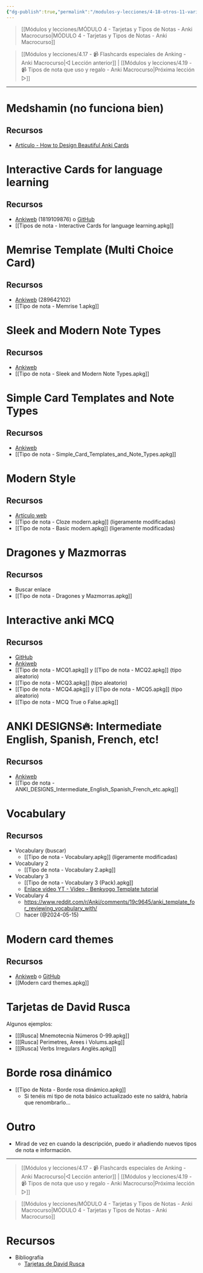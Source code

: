 ```yaml
---
{"dg-publish":true,"permalink":"/modulos-y-lecciones/4-18-otros-11-variados-tipos-de-nota-anki-macrocurso/","noteIcon":""}
---
```



> [[Módulos y lecciones/MÓDULO 4 - Tarjetas y Tipos de Notas - Anki Macrocurso\|MÓDULO 4 - Tarjetas y Tipos de Notas - Anki Macrocurso]]

> [[Módulos y lecciones/4.17 - 📹 Flashcards especiales de Anking - Anki Macrocurso\|◁ Lección anterior]] | [[Módulos y lecciones/4.19 - 📹 Tipos de nota que uso y regalo - Anki Macrocurso\|Próxima lección ▷]]

---

# Medshamin (no funciona bien)
## Recursos
- [Artículo - How to Design Beautiful Anki Cards](https://medshamim.com/med/how-to-design-beautiful-anki-cards)

# Interactive Cards for language learning
## Recursos
- [Ankiweb](https://ankiweb.net/shared/info/1819109876) (1819109876) o [GitHub](https://github.com/qwiglydee/anki-interactive/wiki)
- [[Tipos de nota - Interactive Cards for language learning.apkg]]

# Memrise Template (Multi Choice Card)
## Recursos
- [Ankiweb](https://ankiweb.net/shared/info/289642102) (289642102)
- [[Tipo de nota - Memrise 1.apkg]]

# Sleek and Modern Note Types
## Recursos
- [Ankiweb](https://ankiweb.net/shared/info/753936575)
- [[Tipo de nota - Sleek and Modern Note Types.apkg]]

# Simple Card Templates and Note Types
## Recursos
- [Ankiweb](https://ankiweb.net/shared/info/139106749)
- [[Tipo de nota - Simple_Card_Templates_and_Note_Types.apkg]]

# Modern Style
## Recursos
- [Artículo web](https://abhiyanbeta.notion.site/Beautiful-Anki-cards-080205ad81454b9a859d3c2825a52cad)
- [[Tipo de nota - Cloze  modern.apkg]] (ligeramente modificadas)
- [[Tipo de nota - Basic modern.apkg]] (ligeramente modificadas)

# Dragones y Mazmorras
## Recursos
- Buscar enlace
- [[Tipo de nota - Dragones y Mazmorras.apkg]]

# Interactive anki MCQ
## Recursos
- [GitHub](https://github.com/programer786/InteractiveAnki)
- [Ankiweb](https://ankiweb.net/shared/info/1769360186)
- [[Tipo de nota - MCQ1.apkg]] y [[Tipo de nota - MCQ2.apkg]] (tipo aleatorio)
- [[Tipo de nota - MCQ3.apkg]] (tipo aleatorio)
- [[Tipo de nota - MCQ4.apkg]] y [[Tipo de nota - MCQ5.apkg]] (tipo aleatorio)
- [[Tipo de nota - MCQ True o False.apkg]]

# ANKI DESIGNS🔥: Intermediate English, Spanish, French, etc!
## Recursos
- [Ankiweb](https://ankiweb.net/shared/info/1642560647)
- [[Tipo de nota - ANKI_DESIGNS_Intermediate_English_Spanish_French_etc.apkg]]

# Vocabulary
## Recursos
- Vocabulary (buscar)
	- [[Tipo de nota - Vocabulary.apkg]] (ligeramente modificadas)
- Vocabulary 2
	- [[Tipo de nota - Vocabulary 2.apkg]]
- Vocabulary 3
	- [[Tipo de nota - Vocabulary 3 (Pack).apkg]]
	- [Enlace vídeo YT - Vídeo - Benkyogo Template tutorial](https://youtu.be/h4JqX40K4yg)
- Vocabulary 4
	- https://www.reddit.com/r/Anki/comments/19c9645/anki_template_for_reviewing_vocabulary_with/
	- [ ] hacer (@2024-05-15)

# Modern card themes
## Recursos
- [Ankiweb](https://ankiweb.net/shared/info/1195066632) o [GitHub](https://github.com/b3nj5m1n/moderncardthemes/blob/master/media/basicPrettyFront.jpg)
- [[Modern card themes.apkg]]

# Tarjetas de David Rusca
Algunos ejemplos:

- [[[Rusca] Mnemotecnia Números 0-99.apkg]]
- [[[Rusca] Perimetres, Arees i Volums.apkg]]
- [[[Rusca] Verbs Irregulars Anglès.apkg]]

# Borde rosa dinámico
- [[Tipo de Nota - Borde rosa dinámico.apkg]]
	- Si tenéis mi tipo de nota básico actualizado este no saldrá, habría que renombrarlo...

# Outro
- Mirad de vez en cuando la descripción, puedo ir añadiendo nuevos tipos de nota e información.


---

> [[Módulos y lecciones/4.17 - 📹 Flashcards especiales de Anking - Anki Macrocurso\|◁ Lección anterior]] | [[Módulos y lecciones/4.19 - 📹 Tipos de nota que uso y regalo - Anki Macrocurso\|Próxima lección ▷]]

> [[Módulos y lecciones/MÓDULO 4 - Tarjetas y Tipos de Notas - Anki Macrocurso\|MÓDULO 4 - Tarjetas y Tipos de Notas - Anki Macrocurso]]

# Recursos
- Bibliografía
	-  [Tarjetas de David Rusca](https://www.davidrusca.com/anki/code/#prev)